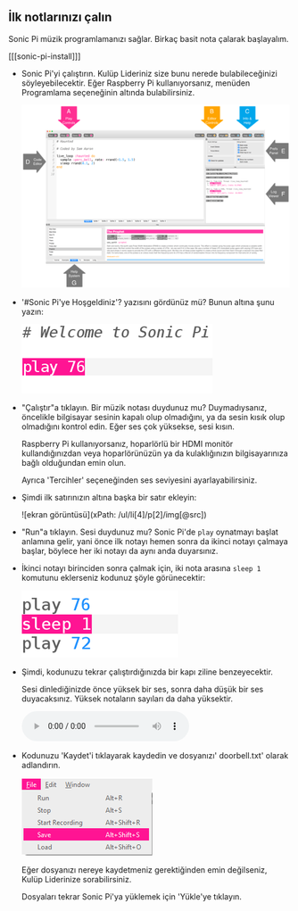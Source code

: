 ## İlk notlarınızı çalın

Sonic Pi müzik programlamanızı sağlar. Birkaç basit nota çalarak başlayalım.

[[[sonic-pi-install]]]

+ Sonic Pi'yi çalıştırın. Kulüp Lideriniz size bunu nerede bulabileceğinizi söyleyebilecektir. Eğer Raspberry Pi kullanıyorsanız, menüden Programlama seçeneğinin altında bulabilirsiniz.
    
    ![ekran görüntüsü](images/tune-GUI.png)

+ '#Sonic Pi'ye Hoşgeldiniz'? yazısını gördünüz mü? Bunun altına şunu yazın:
    
    ![ekran görüntüsü](images/tune-play.png)

+ "Çalıştır"a tıklayın. Bir müzik notası duydunuz mu? Duymadıysanız, öncelikle bilgisayar sesinin kapalı olup olmadığını, ya da sesin kısık olup olmadığını kontrol edin. Eğer ses çok yüksekse, sesi kısın.
    
    Raspberry Pi kullanıyorsanız, hoparlörlü bir HDMI monitör kullandığınızdan veya hoparlörünüzün ya da kulaklığınızın bilgisayarınıza bağlı olduğundan emin olun.
    
    Ayrıca 'Tercihler' seçeneğinden ses seviyesini ayarlayabilirsiniz.

+ Şimdi ilk satırınızın altına başka bir satır ekleyin:
    
    ![ekran görüntüsü](xPath: /ul/li[4]/p[2]/img[@src])

+ "Run"a tıklayın. Sesi duydunuz mu? Sonic Pi'de `play` oynatmayı başlat anlamına gelir, yani önce ilk notayı hemen sonra da ikinci notayı çalmaya başlar, böylece her iki notayı da aynı anda duyarsınız.

+ İkinci notayı birinciden sonra çalmak için, iki nota arasına `sleep 1` komutunu eklerseniz kodunuz şöyle görünecektir:
    
    ![ekran görüntüsü](images/tune-sleep.png)

+ Şimdi, kodunuzu tekrar çalıştırdığınızda bir kapı ziline benzeyecektir.
    
    Sesi dinlediğinizde önce yüksek bir ses, sonra daha düşük bir ses duyacaksınız. Yüksek notaların sayıları da daha yüksektir.
    
    <div id="audio-preview" class="pdf-hidden">
      <audio controls preload> <source src="resources/doorbell-1.mp3" type="audio/mpeg"> Your browser does not support the <code>audio</code> element. </audio>
    </div>
+ Kodunuzu 'Kaydet'i tıklayarak kaydedin ve dosyanızı' doorbell.txt' olarak adlandırın.
    
    ![ekran görüntüsü](images/tune-save.png)
    
    Eğer dosyanızı nereye kaydetmeniz gerektiğinden emin değilseniz, Kulüp Liderinize sorabilirsiniz.
    
    Dosyaları tekrar Sonic Pi'ya yüklemek için 'Yükle'ye tıklayın.